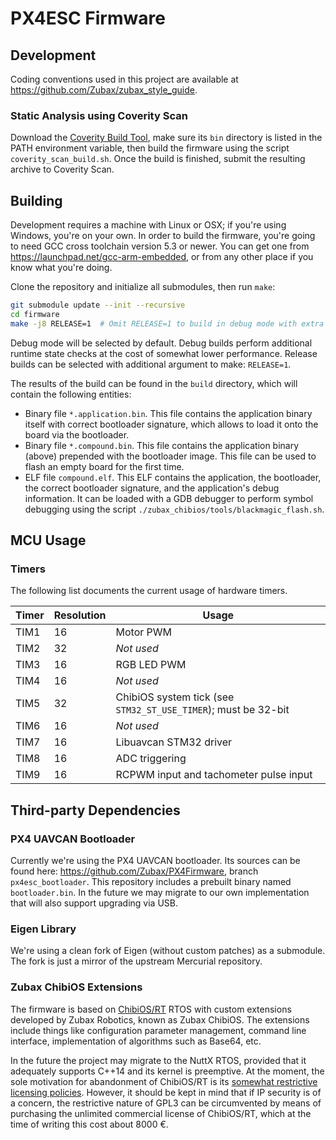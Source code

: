 PX4ESC Firmware
===============

## Development

Coding conventions used in this project are available at <https://github.com/Zubax/zubax_style_guide>.

### Static Analysis using Coverity Scan

Download the [Coverity Build Tool](https://scan.coverity.com/download?tab=cxx),
make sure its `bin` directory is listed in the PATH environment variable,
then build the firmware using the script `coverity_scan_build.sh`.
Once the build is finished, submit the resulting archive to Coverity Scan.

## Building

Development requires a machine with Linux or OSX; if you're using Windows, you're on your own.
In order to build the firmware, you're going to need GCC cross toolchain version 5.3 or newer.
You can get one from <https://launchpad.net/gcc-arm-embedded>, or from any other place if you know what you're doing.

Clone the repository and initialize all submodules, then run `make`:

```bash
git submodule update --init --recursive
cd firmware
make -j8 RELEASE=1  # Omit RELEASE=1 to build in debug mode with extra runtime checks
```

Debug mode will be selected by default.
Debug builds perform additional runtime state checks at the cost of somewhat lower performance.
Release builds can be selected with additional argument to make: `RELEASE=1`.

The results of the build can be found in the `build` directory, which will contain the following entities:

* Binary file `*.application.bin`.
This file contains the application binary itself with correct bootloader signature,
which allows to load it onto the board via the bootloader.
* Binary file `*.compound.bin`.
This file contains the application binary (above) prepended with the bootloader image.
This file can be used to flash an empty board for the first time.
* ELF file `compound.elf`.
This ELF contains the application, the bootloader, the correct bootloader signature,
and the application's debug information.
It can be loaded with a GDB debugger to perform symbol debugging using the script
`./zubax_chibios/tools/blackmagic_flash.sh`.

## MCU Usage

### Timers

The following list documents the current usage of hardware timers.

Timer   | Resolution| Usage
--------|-----------|--------------------------------------------------------------------------------------------------
TIM1    | 16        | Motor PWM
TIM2    | 32        | *Not used*
TIM3    | 16        | RGB LED PWM
TIM4    | 16        | *Not used*
TIM5    | 32        | ChibiOS system tick (see `STM32_ST_USE_TIMER`); must be 32-bit
TIM6    | 16        | *Not used*
TIM7    | 16        | Libuavcan STM32 driver
TIM8    | 16        | ADC triggering
TIM9    | 16        | RCPWM input and tachometer pulse input

## Third-party Dependencies

### PX4 UAVCAN Bootloader

Currently we're using the PX4 UAVCAN bootloader.
Its sources can be found here: <https://github.com/Zubax/PX4Firmware>, branch `px4esc_bootloader`.
This repository includes a prebuilt binary named `bootloader.bin`.
In the future we may migrate to our own implementation that will also support upgrading via USB.

### Eigen Library

We're using a clean fork of Eigen (without custom patches) as a submodule.
The fork is just a mirror of the upstream Mercurial repository.

### Zubax ChibiOS Extensions

The firmware is based on [ChibiOS/RT](http://chibios.org) RTOS with custom extensions developed by Zubax Robotics,
known as Zubax ChibiOS.
The extensions include things like configuration parameter management, command line interface,
implementation of algorithms such as Base64, etc.

In the future the project may migrate to the NuttX RTOS, provided that it adequately supports C++14 and
its kernel is preemptive.
At the moment, the sole motivation for abandonment of ChibiOS/RT is its
[somewhat restrictive licensing policies](http://www.chibios.org/dokuwiki/doku.php?id=chibios:licensing:start).
However, it should be kept in mind that if IP security is of a concern, the restrictive nature of GPL3 can be
circumvented by means of purchasing the unlimited commercial license of ChibiOS/RT,
which at the time of writing this cost about 8000 &euro;.
